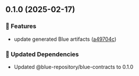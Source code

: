 ## 0.1.0 (2025-02-17)

### 🚀 Features

- update generated Blue artifacts ([a49704c](https://github.com/bluecontract/blue-repository-js/commit/a49704c))

### 🧱 Updated Dependencies

- Updated @blue-repository/blue-contracts to 0.1.0